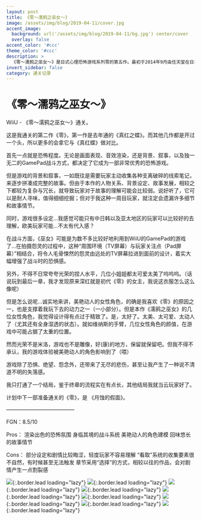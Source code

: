 ```yaml
---
layout: post
title: 《零～濡鸦之巫女～》
image: /assets/img/blog/2019-04-11/cover.jpg
accent_image: 
  background: url('/assets/img/blog/2019-04-11/bg.jpg') center/cover
  overlay: false
accent_color: '#ccc'
theme_color: '#ccc'
description: >
  《零～濡鸦之巫女～》是日式心理恐怖游戏系列零的第五作。最初于2014年9月由任天堂在日本发售，随后于2015年在欧美发售。本作不但是继前作《零～月蚀的假面～》后睽违六年的新作，同时也是该系列借由使用任天堂新式机种Wii U而首次游戏图像高清化的作品。
invert_sidebar: false
category: 通关记录
---
```


# 《零～濡鸦之巫女～》

WiiU - 《零～濡鸦之巫女～》通关。

这是我通关的第二作《零》，第一作是去年通的《真红之蝶》。而其他几作都是开过一个头，所以更多的会拿它与《真红蝶》做对比。

首先一点就是恐怖程度。无论是画面表现、音效渲染，还是背景、叙事，以及独一无二的GamePad战斗方式，都决定了它成为一部非常优秀的恐怖游戏。

但是游戏的背景和叙事，一如既往是需要玩家主动收集各种支离破碎的线索笔记，来逐步拼凑成完整的故事。但由于本作的人物关系、背景设定、故事发展，相较之下都较为复杂与冗长，就导致玩家对于故事的理解可能会比较弱。说好听了，它可以是耐人寻味，值得细细挖掘；但对于我这种一周目玩家，就注定会遗漏许多细节和故事情节。

同时，游戏很多设定…我感觉可能只有中日韩以及亚太地区的玩家可以比较好的去理解，欧美玩家可能…不太有代入感？

在战斗方面，《巫女》可能是为数不多比较好地利用到WiiU的GamePad的游戏了…在拍摄怨灵的过程中，这种“周围环境（TV屏幕）与玩家关注点（Pad屏幕）”相结合，将令人毛骨悚然的怨灵由远处的TV屏幕拉进到面前的设计，着实大幅增强了战斗时的恐惧感。

另外，不得不日常夸夸光荣的捏人水平，几位小姐姐都太可爱太美了呜呜呜。（话说玩到最后一章，我才发现原来深红就是初代《零》的女主，我说这衣服怎么这么像呢）

但是怎么说呢…诚实地来讲，美艳动人的女性角色，的确是我喜欢《零》的原因之一，也是支撑着我玩下去的动力之一（一小部分）。但是本作《濡鸦之巫女》的几位女性角色，我觉得设计得有点过于精致了。是，太好了。太美、太可爱、太动人了（尤其还有全身湿透的状态）。就如维纳斯的手臂，几位女性角色的颜值，在游戏中可能占据了太重的位置。

然而光荣不是米洛，游戏也不是雕像，好(康)的地方，保留就保留吧。但我不得不承认，我的游戏体验被美艳动人的角色影响到了（喂）

游戏除了恐惧、绝望、怨念外，还带来了无尽的悲伤，甚至让我产生了一种说不清道不明的失落感。

我只打通了一个结局，鉴于终章的流程实在有点长，其他结局我就当云玩家好了。

计划中下一部准备通关的《零》，是 《月蚀的假面》。

—————————————

FGN：8.5/10

Pros：
渲染出色的恐怖氛围
身临其境的战斗系统
美艳动人的角色建模
回味悠长的故事情节

Cons：
部分设定和剧情比较晦涩，轻度玩家不容易理解
“看取”系统的收集要素很不自然，有时候甚至无法触发
章节采用“选择”的方式，相较以往的作品，会对剧情产生一点割裂感

![](/assets/img/blog/2019-04-11/1.jpg){:.border.lead loading="lazy"}
![](/assets/img/blog/2019-04-11/2.jpg){:.border.lead loading="lazy"}
![](/assets/img/blog/2019-04-11/3.jpg){:.border.lead loading="lazy"}
![](/assets/img/blog/2019-04-11/4.jpg){:.border.lead loading="lazy"}
![](/assets/img/blog/2019-04-11/5.jpg){:.border.lead loading="lazy"}
![](/assets/img/blog/2019-04-11/6.jpg){:.border.lead loading="lazy"}
![](/assets/img/blog/2019-04-11/7.jpg){:.border.lead loading="lazy"}
![](/assets/img/blog/2019-04-11/8.jpg){:.border.lead loading="lazy"}
![](/assets/img/blog/2019-04-11/9.jpg){:.border.lead loading="lazy"}

